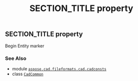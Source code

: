 ﻿---
title: SECTION_TITLE property
second_title: Aspose.CAD for Python via .NET API References
description: 
type: docs
weight: 220
url: /aspose.cad.fileformats.cad.cadconsts/cadcommon/section_title/
is_root: false
---

## SECTION_TITLE property


Begin Entity marker

### See Also
* module [`aspose.cad.fileformats.cad.cadconsts`](../../)
* class [`CadCommon`](/cad/python-net/aspose.cad.fileformats.cad.cadconsts/cadcommon)
